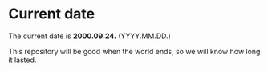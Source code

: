 # Current date

The current date is **2000.09.24.** (YYYY.MM.DD.)

This repository will be good when the world ends, so we will know how long it lasted.